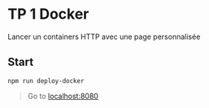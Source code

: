 # TP 1 Docker

Lancer un containers HTTP avec une page personnalisée

## Start

```npm run deploy-docker```

> Go to [localhost:8080]('http://localhost:8080/')
